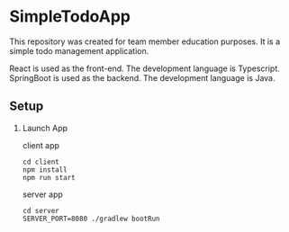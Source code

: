 # SimpleTodoApp

This repository was created for team member education purposes.
It is a simple todo management application.

React is used as the front-end.
The development language is Typescript.
SpringBoot is used as the backend.
The development language is Java.

## Setup

1. Launch App

   client app
   ```shell
   cd client
   npm install
   npm run start
   ```
   
   server app
   ```shell
   cd server
   SERVER_PORT=8080 ./gradlew bootRun
   ```
